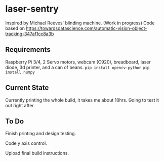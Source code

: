 # laser-sentry
Inspired by Michael Reeves' blinding machine. (Work in progress) 
Code based on https://towardsdatascience.com/automatic-vision-object-tracking-347af1cc8a3b
## Requirements
Raspberry Pi 3/4, 2 Servo motors, webcam (C920), breadboard, laser diode, 3d printer, and a can of beans.
```pip install opencv-python```
```pip install numpy```

## Current State
Currently printing the whole build, it takes me about 10hrs. Going to test it out right after. 

## To Do
Finish printing and design testing. 

Code y axis control. 

Upload final build instructions. 
